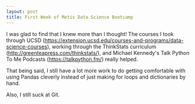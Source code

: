 ```yaml
---
layout: post
title: First Week of Metis Data Science Bootcamp
---
```

I was glad to find that I knew more than I thought! The courses I took through UCSD (https://extension.ucsd.edu/courses-and-programs/data-science-courses), working through the ThinkStats curriculum (http://greenteapress.com/thinkstats/), and Michael Kennedy's Talk Python To Me Podcasts (https://talkpython.fm/) really helped.

That being said, I still have a lot more work to do getting comfortable with using Pandas cleverly instead of just making for loops and dictionaries by hand.

Also, I still suck at Git. 
